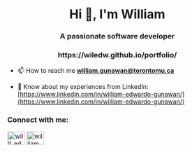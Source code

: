 <h1 align="center">Hi 👋, I'm William</h1>
<h3 align="center">A passionate software developer</h3>
<h3 align="center">https://wiledw.github.io/portfolio/</h3>

- 📫 How to reach me **william.gunawan@torontomu.ca**

- 📄 Know about my experiences from LinkedIn: [https://www.linkedin.com/in/william-edwardo-gunawan/](https://www.linkedin.com/in/william-edwardo-gunawan/)

<h3 align="left">Connect with me:</h3>
<p align="left">
<a href="https://twitter.com/willl_edw" target="blank"><img align="center" src="https://raw.githubusercontent.com/rahuldkjain/github-profile-readme-generator/master/src/images/icons/Social/twitter.svg" alt="willl_edw" height="30" width="40" /></a>
<a href="https://www.youtube.com/c/william edwardo" target="blank"><img align="center" src="https://raw.githubusercontent.com/rahuldkjain/github-profile-readme-generator/master/src/images/icons/Social/youtube.svg" alt="william edwardo" height="30" width="40" /></a>
</p>



